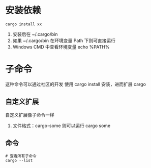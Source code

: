 # 安装依赖
```shell
cargo install xx
```
1. 安装后在 ~/.cargo/bin
2. 如果  ~/.cargo/bin 在环境变量 Path 下则可直接运行
3. Windows CMD 中查看环境变量 echo %PATH%

# 子命令
这种命令可以通过社区的开发 使用 cargo install 安装，进而扩展 cargo

## 自定义扩展
自定义扩展像子命令一样
1. 文件格式：cargo-some 则可以运行 cargo some

## 命令
```shell
# 查看所有子命令
cargo --list 
```
